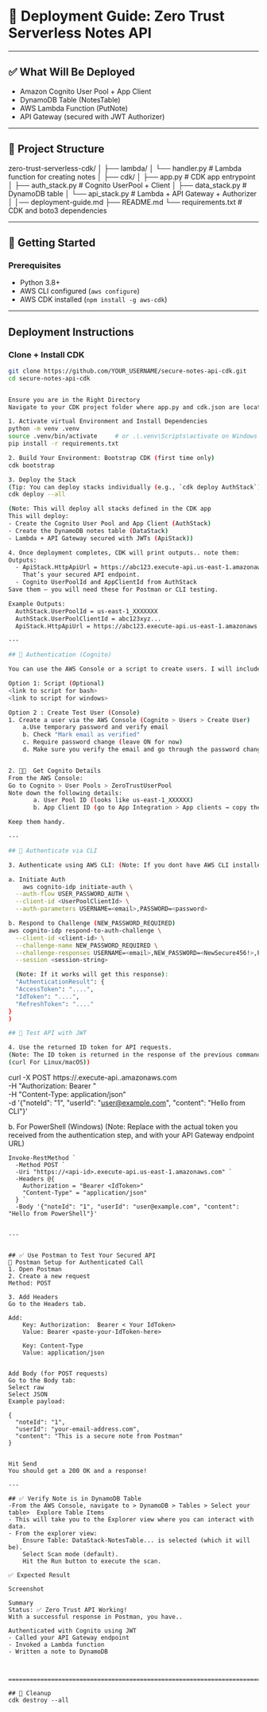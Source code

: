 # 🚀 Deployment Guide: Zero Trust Serverless Notes API

---

## ✅ What Will Be Deployed

- Amazon Cognito User Pool + App Client
- DynamoDB Table (NotesTable)
- AWS Lambda Function (PutNote)
- API Gateway (secured with JWT Authorizer)


---

## 📁 Project Structure
zero-trust-serverless-cdk/
│
├── lambda/
│   └── handler.py                # Lambda function for creating notes
│
├── cdk/
│   ├── app.py                   # CDK app entrypoint
│   ├── auth_stack.py            # Cognito UserPool + Client
│   ├── data_stack.py            # DynamoDB table
│   └── api_stack.py             # Lambda + API Gateway + Authorizer
│
│── deployment-guide.md
├── README.md
└── requirements.txt             # CDK and boto3 dependencies



---

## 🚀 Getting Started
### Prerequisites
- Python 3.8+
- AWS CLI configured (`aws configure`)
- AWS CDK installed (`npm install -g aws-cdk`)

---

## Deployment Instructions

### Clone + Install CDK
```bash
git clone https://github.com/YOUR_USERNAME/secure-notes-api-cdk.git
cd secure-notes-api-cdk


Ensure you are in the Right Directory
Navigate to your CDK project folder where app.py and cdk.json are located:

1. Activate virtual Environment and Install Dependencies
python -m venv .venv
source .venv/bin/activate     # or .\.venv\Scripts\activate on Windows
pip install -r requirements.txt

2. Build Your Environment: Bootstrap CDK (first time only)
cdk bootstrap

3. Deploy the Stack
(Tip: You can deploy stacks individually (e.g., `cdk deploy AuthStack`) if needed.)
cdk deploy --all

(Note: This will deploy all stacks defined in the CDK app
This will deploy:
- Create the Cognito User Pool and App Client (AuthStack)
- Create the DynamoDB notes table (DataStack)
- Lambda + API Gateway secured with JWTs (ApiStack))

4. Once deployment completes, CDK will print outputs.. note them:
Outputs:
  - ApiStack.HttpApiUrl = https://abc123.execute-api.us-east-1.amazonaws.com
    That’s your secured API endpoint.
  - Cognito UserPoolId and AppClientId from AuthStack
Save them — you will need these for Postman or CLI testing.

Example Outputs: 
  AuthStack.UserPoolId = us-east-1_XXXXXXX
  AuthStack.UserPoolClientId = abc123xyz...
  ApiStack.HttpApiUrl = https://abc123.execute-api.us-east-1.amazonaws.com

---

## 🔐 Authentication (Cognito) 

You can use the AWS Console or a script to create users. I will include both.

Option 1: Script (Optional)
<link to script for bash>
<link to script for windows>

Option 2 : Create Test User (Console)
1. Create a user via the AWS Console (Cognito > Users > Create User)
    a.Use temporary password and verify email
    b. Check "Mark email as verified"
    c. Require password change (leave ON for now)
    d. Make sure you verify the email and go through the password change step again (so the user is not stuck in FORCE_CHANGE_PASSWORD).


2. 🧑‍💻  Get Cognito Details
From the AWS Console:
Go to Cognito > User Pools > ZeroTrustUserPool
Note down the following details:
       a. User Pool ID (looks like us-east-1_XXXXXX)
       b. App Client ID (go to App Integration > App clients → copy the client ID)

Keep them handy.

--- 

## 🧪 Authenticate via CLI

3. Authenticate using AWS CLI: (Note: If you dont have AWS CLI installed, follow the instructions at https://docs.aws.amazon.com/cli/latest/userguide/getting-started-install.html)

a. Initiate Auth
    aws cognito-idp initiate-auth \
  --auth-flow USER_PASSWORD_AUTH \
  --client-id <UserPoolClientId> \
  --auth-parameters USERNAME=<email>,PASSWORD=<password>

b. Respond to Challenge (NEW_PASSWORD_REQUIRED)
aws cognito-idp respond-to-auth-challenge \
  --client-id <client-id> \
  --challenge-name NEW_PASSWORD_REQUIRED \
  --challenge-responses USERNAME=<email>,NEW_PASSWORD=<NewSecure456!>,PASSWORD=<Temp1234!> \
  --session <session-string>

  (Note: If it works will get this response): 
  "AuthenticationResult": {
  "AccessToken": "....",
  "IdToken": "....",
  "RefreshToken": "...."
}
)

## 🔁 Test API with JWT

4. Use the returned ID token for API requests.
(Note: The ID token is returned in the response of the previous command)
(curl For Linux/macOS))
 ```
 curl -X POST https://<api-id>.execute-api.<region>.amazonaws.com \
  -H "Authorization: Bearer <IdToken>" \
  -H "Content-Type: application/json" \
  -d '{"noteId": "1", "userId": "user@example.com", "content": "Hello from CLI"}'



b. For PowerShell (Windows)
(Note: Replace <AccessToken> with the actual token you received from the authentication step,
and <your-api-endpoint> with your API Gateway endpoint URL)
```
Invoke-RestMethod `
  -Method POST `
  -Uri "https://<api-id>.execute-api.us-east-1.amazonaws.com" `
  -Headers @{
    Authorization = "Bearer <IdToken>"
    "Content-Type" = "application/json"
  } `
  -Body '{"noteId": "1", "userId": "user@example.com", "content": "Hello from PowerShell"}'


---


## ✅ Use Postman to Test Your Secured API
🚀 Postman Setup for Authenticated Call
1. Open Postman
2. Create a new request
Method: POST 

3. Add Headers
Go to the Headers tab.

Add:
    Key: Authorization:  Bearer < Your IdToken>
    Value: Bearer <paste-your-IdToken-here>

    Key: Content-Type
    Value: application/json


Add Body (for POST requests)
Go to the Body tab:
Select raw
Select JSON
Example payload:

{
  "noteId": "1",
  "userId": "your-email-address.com",
  "content": "This is a secure note from Postman"
}


Hit Send
You should get a 200 OK and a response!

---

## ✅ Verify Note is in DynamoDB Table
-From the AWS Console, navigate to > DynamoDB > Tables > Select your table>  Explore Table Items 
- This will take you to the Explorer view where you can interact with data.
- From the explorer view:
	Ensure Table: DataStack-NotesTable... is selected (which it will be).
	Select Scan mode (default).
	Hit the Run button to execute the scan.

✅ Expected Result

Screenshot

Summary
Status: ✅ Zero Trust API Working!
With a successful response in Postman, you have..

Authenticated with Cognito using JWT
- Called your API Gateway endpoint
- Invoked a Lambda function
- Written a note to DynamoDB



==========================================================================================================

## 🧼 Cleanup
cdk destroy --all
